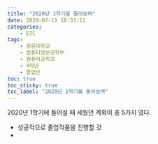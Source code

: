 ```yaml
---
title: "2020년 1학기를 돌아보며"
date: 2020-07-11 18:33:11
categories:
    - ETC
tags:
    - 광운대학교
    - 컴퓨터정보공학부
    - 컴퓨터공학과
    - 4학년
    - 졸업반
toc: true
toc_sticky: true
toc_label: "2020년 1학기를 돌아보며"
---
```


2020년 1학기에 들어설 때 세웠던 계획이 총 5가지 였다.
- 성공적으로 졸업작품을 진행할 것
- 